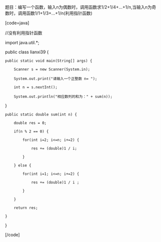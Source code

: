 题目：编写一个函数，输入n为偶数时，调用函数求1/2+1/4+...+1/n,当输入n为奇数时，调用函数1/1+1/3+...+1/n(利用指针函数) 
[code=java]  
//没有利用指针函数
import java.util.*;
public class lianxi39 {
	public static void main(String[] args) {
		Scanner s = new Scanner(System.in);
		System.out.print("请输入一个正整数 n= ");
		int n = s.nextInt();
		System.out.println("相应数列的和为：" + sum(n));
   }
	public static double sum(int n) {
		double res = 0;
		if(n % 2 == 0) {
			for(int i=2; i<=n; i+=2) {
				res += (double)1 / i;
			} 
		} else {
			for(int i=1; i<=n; i+=2) {
				res += (double)1 / i ;
			}
		}
		return res;
	}
} 
[/code]